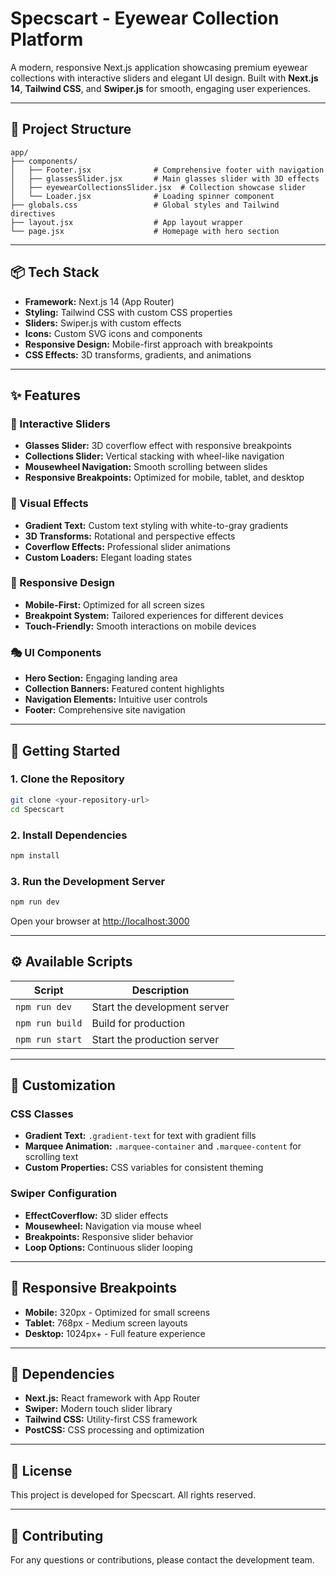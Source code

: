 # Specscart - Eyewear Collection Platform

A modern, responsive Next.js application showcasing premium eyewear collections with interactive sliders and elegant UI design. Built with **Next.js 14**, **Tailwind CSS**, and **Swiper.js** for smooth, engaging user experiences.

---

## 📁 Project Structure

```
app/
├── components/
│   ├── Footer.jsx              # Comprehensive footer with navigation
│   ├── glassesSlider.jsx       # Main glasses slider with 3D effects
│   ├── eyewearCollectionsSlider.jsx  # Collection showcase slider
│   └── Loader.jsx              # Loading spinner component
├── globals.css                 # Global styles and Tailwind directives
├── layout.jsx                  # App layout wrapper
└── page.jsx                    # Homepage with hero section
```

---

## 📦 Tech Stack

- **Framework:** Next.js 14 (App Router)
- **Styling:** Tailwind CSS with custom CSS properties
- **Sliders:** Swiper.js with custom effects
- **Icons:** Custom SVG icons and components
- **Responsive Design:** Mobile-first approach with breakpoints
- **CSS Effects:** 3D transforms, gradients, and animations

---

## ✨ Features

### 🎯 Interactive Sliders
- **Glasses Slider:** 3D coverflow effect with responsive breakpoints
- **Collections Slider:** Vertical stacking with wheel-like navigation
- **Mousewheel Navigation:** Smooth scrolling between slides
- **Responsive Breakpoints:** Optimized for mobile, tablet, and desktop

### 🎨 Visual Effects
- **Gradient Text:** Custom text styling with white-to-gray gradients
- **3D Transforms:** Rotational and perspective effects
- **Coverflow Effects:** Professional slider animations
- **Custom Loaders:** Elegant loading states

### 📱 Responsive Design
- **Mobile-First:** Optimized for all screen sizes
- **Breakpoint System:** Tailored experiences for different devices
- **Touch-Friendly:** Smooth interactions on mobile devices

### 🎭 UI Components
- **Hero Section:** Engaging landing area
- **Collection Banners:** Featured content highlights
- **Navigation Elements:** Intuitive user controls
- **Footer:** Comprehensive site navigation

---

## 🚀 Getting Started

### 1. Clone the Repository
```bash
git clone <your-repository-url>
cd Specscart
```

### 2. Install Dependencies
```bash
npm install
```

### 3. Run the Development Server
```bash
npm run dev
```

Open your browser at [http://localhost:3000](http://localhost:3000)

---

## ⚙️ Available Scripts

| Script | Description |
|--------|-------------|
| `npm run dev` | Start the development server |
| `npm run build` | Build for production |
| `npm run start` | Start the production server |

---

## 🎨 Customization

### CSS Classes
- **Gradient Text:** `.gradient-text` for text with gradient fills
- **Marquee Animation:** `.marquee-container` and `.marquee-content` for scrolling text
- **Custom Properties:** CSS variables for consistent theming

### Swiper Configuration
- **EffectCoverflow:** 3D slider effects
- **Mousewheel:** Navigation via mouse wheel
- **Breakpoints:** Responsive slider behavior
- **Loop Options:** Continuous slider looping

---

## 📱 Responsive Breakpoints

- **Mobile:** 320px - Optimized for small screens
- **Tablet:** 768px - Medium screen layouts
- **Desktop:** 1024px+ - Full feature experience

---

## 🔧 Dependencies

- **Next.js:** React framework with App Router
- **Swiper:** Modern touch slider library
- **Tailwind CSS:** Utility-first CSS framework
- **PostCSS:** CSS processing and optimization

---

## 📄 License

This project is developed for Specscart. All rights reserved.

---

## 🤝 Contributing

For any questions or contributions, please contact the development team.

